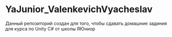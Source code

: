 # YaJunior_ValenkevichVyacheslav

Данный репозиторий создан для того, чтобы сдавать домашние задиния для курса по Unity C# от школы ЯЮниор
